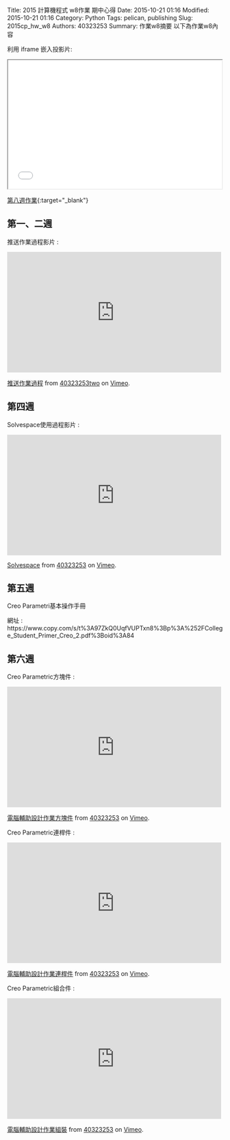 Title: 2015 計算機程式 w8作業 期中心得
Date: 2015-10-21 01:16
Modified: 2015-10-21 01:16
Category: Python
Tags: pelican, publishing
Slug: 2015cp_hw_w8
Authors: 40323253
Summary: 作業w8摘要
以下為作業w8內容

利用 iframe 嵌入投影片:

<iframe src="40323253_cp_w8.html" width="500" height="300"></iframe>

[第八週作業](40323253_cp_w8.html){:target="_blank"}


<h2>第一、二週</h2>
<p>推送作業過程影片 : </p>
<iframe src="https://player.vimeo.com/video/144345819" width="500" height="281" frameborder="0" webkitallowfullscreen mozallowfullscreen allowfullscreen></iframe> <p><a href="https://vimeo.com/144345819">推送作業過程</a> from <a href="https://vimeo.com/user45426766">40323253two</a> on <a href="https://vimeo.com">Vimeo</a>.</p>


<h2>第四週</h2>
<p>Solvespace使用過程影片 : </p>
<iframe src="https://player.vimeo.com/video/144323697" width="500" height="281" frameborder="0" webkitallowfullscreen mozallowfullscreen allowfullscreen></iframe> <p><a href="https://vimeo.com/144323697">Solvespace</a> from <a href="https://vimeo.com/user44939680">40323253</a> on <a href="https://vimeo.com">Vimeo</a>.</p>

<h2>第五週</h2>
<p>Creo Parametri基本操作手冊</p>
<p>網址 : https://www.copy.com/s/t%3A97ZkQ0UqfVUPTxn8%3Bp%3A%252FCollege_Student_Primer_Creo_2.pdf%3Boid%3A84 </p>
    
<h2>第六週</h2>
<p>Creo Parametric方塊件 : </p>
<iframe src="https://player.vimeo.com/video/143509428" width="500" height="281" frameborder="0" webkitallowfullscreen mozallowfullscreen allowfullscreen></iframe> <p><a href="https://vimeo.com/143509428">電腦輔助設計作業方塊件</a> from <a href="https://vimeo.com/user44939680">40323253</a> on <a href="https://vimeo.com">Vimeo</a>.</p>
<p>Creo Parametric連桿件 : </p>
<iframe src="https://player.vimeo.com/video/142718510" width="500" height="281" frameborder="0" webkitallowfullscreen mozallowfullscreen allowfullscreen></iframe> <p><a href="https://vimeo.com/142718510">電腦輔助設計作業連桿件</a> from <a href="https://vimeo.com/user44939680">40323253</a> on <a href="https://vimeo.com">Vimeo</a>.</p>
<p>Creo Parametric組合件 : </p>
<iframe src="https://player.vimeo.com/video/142718958" width="500" height="281" frameborder="0" webkitallowfullscreen mozallowfullscreen allowfullscreen></iframe> <p><a href="https://vimeo.com/142718958">電腦輔助設計作業組裝</a> from <a href="https://vimeo.com/user44939680">40323253</a> on <a href="https://vimeo.com">Vimeo</a>.</p>

